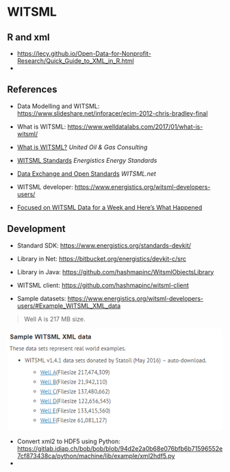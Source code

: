 # WITSML 



## R and xml

* https://lecy.github.io/Open-Data-for-Nonprofit-Research/Quick_Guide_to_XML_in_R.html
* 

## References


* Data Modelling and WITSML: https://www.slideshare.net/inforacer/ecim-2012-chris-bradley-final

* What is WITSML: https://www.welldatalabs.com/2017/01/what-is-witsml/
* [What is WITSML?](http://uogc.com/what-is-witsml/) *United Oil & Gas Consulting*

* [WITSML Standards](http://www.energistics.org/drilling-completions-interventions/witsml-standards) *Energistics Energy Standards*

* [Data Exchange and Open Standards](http://www.witsml.net/about_us.htm) *WITSML.net*
* WITSML developer: https://www.energistics.org/witsml-developers-users/
* [Focused on WITSML Data for a Week and Here’s What Happened](https://medium.com/hashmapinc/i-focused-on-witsml-data-for-a-week-and-heres-what-happened-ce57e880b7ca)





## Development

* Standard SDK: https://www.energistics.org/standards-devkit/

* Library in Net: https://bitbucket.org/energistics/devkit-c/src
* Library in Java: https://github.com/hashmapinc/WitsmlObjectsLibrary
* WITSML client: https://github.com/hashmapinc/witsml-client
* Sample datasets: https://www.energistics.org/witsml-developers-users/#Example_WITSML_XML_data

>  Well A is 217 MB size.

![1548628508311](img/1548628508311.png)

* Convert xml2 to HDF5 using Python: https://gitlab.idiap.ch/bob/bob/blob/94d2e2a0b68e076bfb6b71596552e7cf873438ca/python/machine/lib/example/xml2hdf5.py
* 